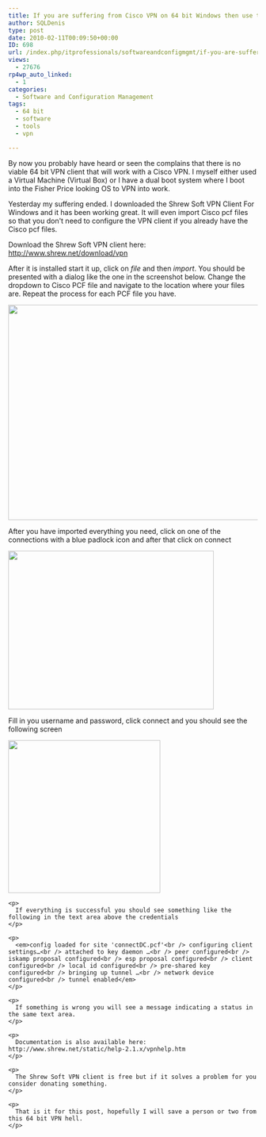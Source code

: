 ```yaml
---
title: If you are suffering from Cisco VPN on 64 bit Windows then use the Shrew Soft VPN client
author: SQLDenis
type: post
date: 2010-02-11T00:09:50+00:00
ID: 698
url: /index.php/itprofessionals/softwareandconfigmgmt/if-you-are-suffering-from-cisco-vpn-on-6/
views:
  - 27676
rp4wp_auto_linked:
  - 1
categories:
  - Software and Configuration Management
tags:
  - 64 bit
  - software
  - tools
  - vpn

---
```

By now you probably have heard or seen the complains that there is no viable 64 bit VPN client that will work with a Cisco VPN. I myself either used a Virtual Machine (Virtual Box) or I have a dual boot system where I boot into the Fisher Price looking OS to VPN into work.

Yesterday my suffering ended. I downloaded the Shrew Soft VPN Client For Windows and it has been working great. It will even import Cisco pcf files so that you don't need to configure the VPN client if you already have the Cisco pcf files.

Download the Shrew Soft VPN client here: http://www.shrew.net/download/vpn
  
After it is installed start it up, click on _file_ and then _import_. You should be presented with a dialog like the one in the screenshot below. Change the dropdown to Cisco PCF file and navigate to the location where your files are. Repeat the process for each PCF file you have.

<div>
  <img src="/wp-content/uploads/blogs/ITProfessionals//Import.png" alt="" title="" width="630" height="434" />
</div>

After you have imported everything you need, click on one of the connections with a blue padlock icon and after that click on connect

<div>
  <img src="/wp-content/uploads/blogs/ITProfessionals//connect.png" alt="" title="" width="415" height="320" />
</div>

<div>
  <p>
    Fill in you username and password, click connect and you should see the following screen
  </p>
  
  <p>
    <img src="/wp-content/uploads/blogs/ITProfessionals//Connected.png" alt="" title="" width="307" height="308" /></div> 
    
    <p>
      If everything is successful you should see something like the following in the text area above the credentials
    </p>
    
    <p>
      <em>config loaded for site 'connectDC.pcf'<br /> configuring client settings…<br /> attached to key daemon …<br /> peer configured<br /> iskamp proposal configured<br /> esp proposal configured<br /> client configured<br /> local id configured<br /> pre-shared key configured<br /> bringing up tunnel …<br /> network device configured<br /> tunnel enabled</em>
    </p>
    
    <p>
      If something is wrong you will see a message indicating a status in the same text area.
    </p>
    
    <p>
      Documentation is also available here: http://www.shrew.net/static/help-2.1.x/vpnhelp.htm
    </p>
    
    <p>
      The Shrew Soft VPN client is free but if it solves a problem for you consider donating something.
    </p>
    
    <p>
      That is it for this post, hopefully I will save a person or two from this 64 bit VPN hell.
    </p>